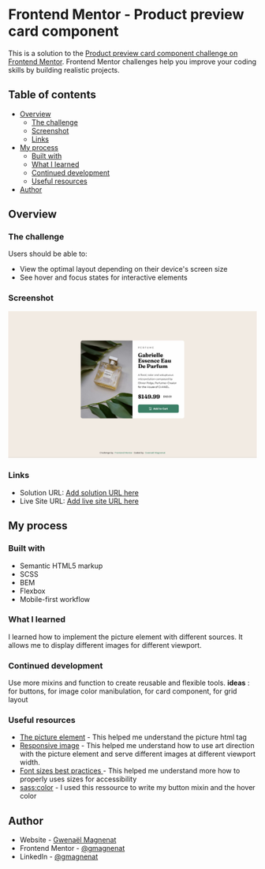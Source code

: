 # Frontend Mentor - Product preview card component

This is a solution to the [Product preview card component challenge on Frontend Mentor](https://www.frontendmentor.io/challenges/product-preview-card-component-GO7UmttRfa). Frontend Mentor challenges help you improve your coding skills by building realistic projects.

## Table of contents

- [Overview](#overview)
  - [The challenge](#the-challenge)
  - [Screenshot](#screenshot)
  - [Links](#links)
- [My process](#my-process)
  - [Built with](#built-with)
  - [What I learned](#what-i-learned)
  - [Continued development](#continued-development)
  - [Useful resources](#useful-resources)
- [Author](#author)

## Overview

### The challenge

Users should be able to:

- View the optimal layout depending on their device's screen size
- See hover and focus states for interactive elements

### Screenshot

![](./screenshot.jpg)

### Links

- Solution URL: [Add solution URL here](https://your-solution-url.com)
- Live Site URL: [Add live site URL here](https://your-live-site-url.com)

## My process

### Built with

- Semantic HTML5 markup
- SCSS
- BEM
- Flexbox
- Mobile-first workflow

### What I learned

I learned how to implement the picture element with different sources. It allows me to display different images for different viewport.

### Continued development

Use more mixins and function to create reusable and flexible tools.
**ideas** : for buttons, for image color manibulation, for card component, for grid layout

### Useful resources

- [The picture element](https://developer.mozilla.org/en-US/docs/Web/HTML/Element/picture) - This helped me understand the picture html tag
- [Responsive image](https://developer.mozilla.org/en-US/docs/Learn/HTML/Multimedia_and_embedding/Responsive_images) - This helped me understand how to use art direction with the picture element and serve different images at different viewport width.
- [Font sizes best practices ](https://fedmentor.dev/posts/font-size-px/) - This helped me understand more how to properly uses sizes for accessibility
- [sass:color](https://sass-lang.com/documentation/modules/color/) - I used this ressource to write my button mixin and the hover color

## Author

- Website - [Gwenaël Magnenat](https://gmagnenat.com)
- Frontend Mentor - [@gmagnenat](https://www.frontendmentor.io/profile/gmagnenat)
- LinkedIn - [@gmagnenat](https://www.linkedin.com/in/gmagnenat)
